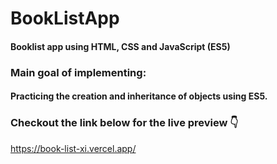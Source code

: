 # BookListApp
#### Booklist app using HTML, CSS and JavaScript (ES5)
### Main goal of implementing:
#### Practicing the creation and inheritance of objects using ES5.
### Checkout the link below for the live preview 👇
https://book-list-xi.vercel.app/
